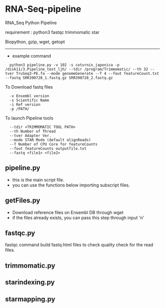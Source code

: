 # RNA-Seq-pipeline
RNA_Seq Python Pipeline 

requirement : python3 fastqc trimmomatic star

Biopython, gzip, wget, getopt

-------------------------------

+ example command 
```
  python3 pipeline.py -v 102 -s coturnix_japonica -p /disk11/3.Pipeline_test_ljh/ --tdir /program/Trimmomatic/ --th 32 --tver TruSeq3-PE.fa --mode genomeGenerate --T 4 --fout featureCount.txt --fastq SRR390728_1.fastq.gz SRR390728_2.fastq.gz
```
To Download fastq files 
```
  -v Ensembl version
  -s Scientific Name
  -i Ref version 
  -p /PATH/ 
```
To launch Pipeline tools
```
  --tdir <TRIMMOMATIC TOOL PATH>
  --th Number of Thread 
  --tver Adapter Ver.
  --mode STAR Mode (default alignReads)
  --T Number of CPU Core for featureCounts
  --fout featureCounts outputfile.txt
  --fastq <file1> <file2>
```
## pipeline.py 

+ this is the main script file.
+ you can use the functions below importing subscript files.

## getFiles.py

+ Download reference files on Ensembl DB through wget 
+ if the files already exists, you can pass this step through input 'n' 

## fastqc.py 

fastqc command build fastq.html files to check quality check for the read files.

## trimmomatic.py

## starindexing.py

## starmapping.py
